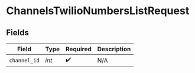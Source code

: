# ChannelsTwilioNumbersListRequest


## Fields

| Field              | Type               | Required           | Description        |
| ------------------ | ------------------ | ------------------ | ------------------ |
| `channel_id`       | *int*              | :heavy_check_mark: | N/A                |